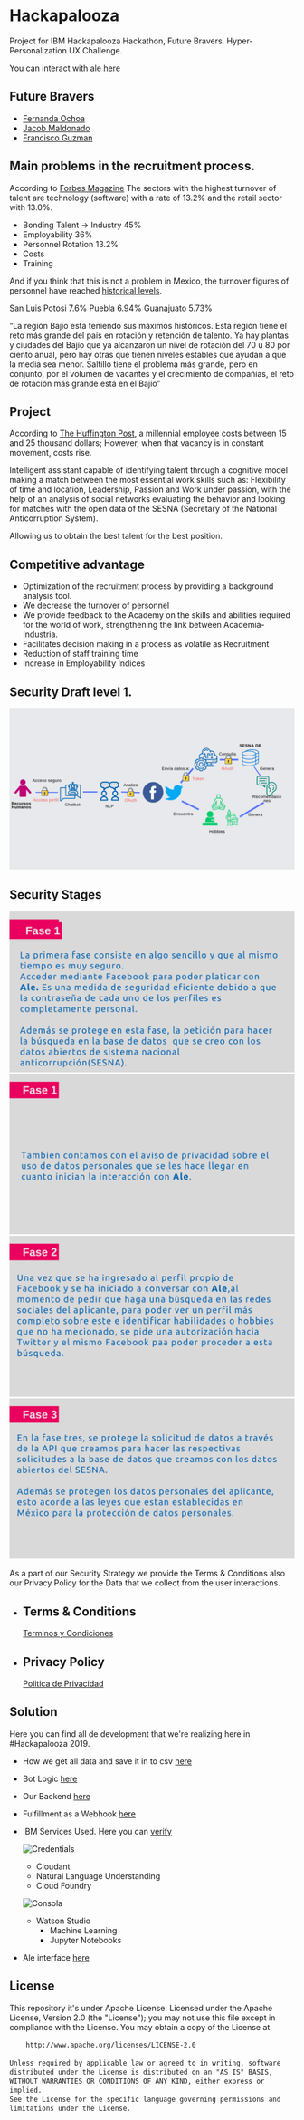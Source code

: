 # Hackapalooza
Project for IBM Hackapalooza Hackathon, Future Bravers.
Hyper-Personalization UX Challenge.

You can interact with ale [here](https://www.facebook.com/AleRHBot/)

## Future Bravers
* [Fernanda Ochoa](https://github.com/FernandaOchoa)
* [Jacob Maldonado](https://github.com/JacobMaldonado)
* [Francisco Guzman](https://github.com/pacomgh)


## Main problems in the recruitment process.
According to [Forbes Magazine](https://www.forbes.com.mx/estas-son-las-profesiones-con-mayor-rotacion-laboral/) The sectors with the highest turnover of talent are technology (software) with a rate of 13.2% and the retail sector with 13.0%.

* Bonding Talent -> Industry 45%
* Employability 36%
* Personnel Rotation 13.2%
* Costs
* Training

And if you think that this is not a problem in Mexico, the turnover figures of personnel have reached [historical levels](https://www.elfinanciero.com.mx/bajio/rotacion-laboral-alcanza-niveles-criticos-en-el-bajio).

San Luis Potosi 7.6%
Puebla 6.94%
Guanajuato 5.73%

“La región Bajío está teniendo sus máximos históricos. Esta región tiene el reto más grande del país en rotación y retención de talento. Ya hay plantas y ciudades del Bajío que ya alcanzaron un nivel de rotación del 70 u 80 por ciento anual, pero hay otras que tienen niveles estables que ayudan a que la media sea menor. Saltillo tiene el problema más grande, pero en conjunto, por el volumen de vacantes y el crecimiento de compañías, el reto de rotación más grande está en el Bajío”


## Project
According to [The Huffington Post](https://www.huffpost.com/entry/give-them-what-they-want_b_8783712), a millennial employee costs between 15 and 25 thousand dollars; However, when that vacancy is in constant movement, costs rise.

Intelligent assistant capable of identifying talent through a cognitive model making a match between the most essential work skills such as: Flexibility of time and location, Leadership, Passion and Work under passion, with the help of an analysis of social networks evaluating the behavior and looking for matches with the open data of the SESNA (Secretary of the National Anticorruption System).

Allowing us to obtain the best talent for the best position.

## Competitive advantage
* Optimization of the recruitment process by providing a background analysis tool.
* We decrease the turnover of personnel
* We provide feedback to the Academy on the skills and abilities required for the world of work, strengthening the link between Academia-Industria.
* Facilitates decision making in a process as volatile as Recruitment
* Reduction of staff training time
* Increase in Employability Indices

## Security Draft level 1.
![Draft](https://github.com/FernandaOchoa/Hackapalooza/blob/master/security/draft.png)

## Security Stages
![Stage 1](https://github.com/FernandaOchoa/Hackapalooza/blob/master/security/2.png)
![Stage 2](https://github.com/FernandaOchoa/Hackapalooza/blob/master/security/3.png)
![Stage 3](https://github.com/FernandaOchoa/Hackapalooza/blob/master/security/4.png)
![Stage 4](https://github.com/FernandaOchoa/Hackapalooza/blob/master/security/5.png)

As a part of our Security Strategy we provide the Terms & Conditions also our Privacy Policy for the Data that we collect from the user interactions.

* ## Terms & Conditions
    [Terminos y Condiciones](https://sites.google.com/view/ale-rhbot/p%C3%A1gina-principal)

* ## Privacy Policy
    [Politica de Privacidad](https://sites.google.com/view/privacy-policy-alebot/p%C3%A1gina-principal)
 
## Solution
Here you can find all de development that we're realizing here in #Hackapalooza 2019.

* How we get all data and save it in to csv [here](https://github.com/IBM/pixiedust-facebook-analysis)
* Bot Logic [here](https://github.com/FernandaOchoa/Hackapalooza/tree/master/bot/Hackapalooza)
* Our Backend [here](https://github.com/FernandaOchoa/Hackapalooza/tree/master/bot/backendBot/app)
* Fulfillment as a Webhook [here](https://github.com/FernandaOchoa/Hackapalooza/blob/master/bot/webhook.txt)
* IBM Services Used. Here you can [verify](https://github.com/FernandaOchoa/Hackapalooza/blob/master/bot/IBMTech/app/server.py) 
  
  ![Credentials](https://media.giphy.com/media/WUsn7fJIrPJDv3hgCR/giphy.gif)
    * Cloudant
    * Natural Language Understanding
    * Cloud Foundry
    
  ![Consola](https://media.giphy.com/media/JNxaI3iUbpecoFwEZz/giphy.gif)
    
    * Watson Studio
        * Machine Learning
        * Jupyter Notebooks
 * Ale interface [here](https://www.facebook.com/AleRHBot/)
 
 ## License

This repository it's under Apache License.
    Licensed under the Apache License, Version 2.0 (the "License");
    you may not use this file except in compliance with the License.
    You may obtain a copy of the License at

        http://www.apache.org/licenses/LICENSE-2.0

    Unless required by applicable law or agreed to in writing, software
    distributed under the License is distributed on an "AS IS" BASIS,  
    WITHOUT WARRANTIES OR CONDITIONS OF ANY KIND, either express or implied.
    See the License for the specific language governing permissions and
    limitations under the License.

